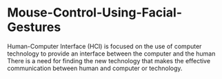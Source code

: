# Mouse-Control-Using-Facial-Gestures
Human-Computer Interface (HCI) is focused on the use of computer technology to provide an interface between the computer and the human There is a need for finding the new technology that makes the effective communication between human and computer or technology.

